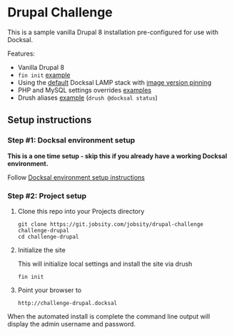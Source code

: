 # Drupal Challenge

This is a sample vanilla Drupal 8 installation pre-configured for use with Docksal.

Features:

- Vanilla Drupal 8
- `fin init` [example](.docksal/commands/init)
- Using the [default](.docksal/docksal.env#L9) Docksal LAMP stack with [image version pinning](.docksal/docksal.env#L13-L15)
- PHP and MySQL settings overrides [examples](.docksal/etc)
- Drush aliases [example](drush/aliases.drushrc.php) (`drush @docksal status`)

## Setup instructions

### Step #1: Docksal environment setup

**This is a one time setup - skip this if you already have a working Docksal environment.**  

Follow [Docksal environment setup instructions](https://docs.docksal.io/getting-started/setup/)

### Step #2: Project setup

1. Clone this repo into your Projects directory

    ```
    git clone https://git.jobsity.com/jobsity/drupal-challenge challenge-drupal
    cd challenge-drupal
    ```

2. Initialize the site

    This will initialize local settings and install the site via drush

    ```
    fin init
    ```

3. Point your browser to

    ```
    http://challenge-drupal.docksal
    ```

When the automated install is complete the command line output will display the admin username and password.

